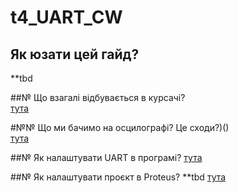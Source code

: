 # t4_UART_CW

## Як юзати цей гайд?
**tbd

##№ Що взагалі відбувається в курсачі?  
[тута](texts/whatsgoingon.md)

#№№ Що ми бачимо на осцилографі? Це сходи?)()  
[тута](texts/uartformat.md)

##№ Як налаштувати UART в програмі?
[тута](texts/uartsettings.md) 

##№ Як налаштувати проєкт в Proteus? **tbd
[тута](texts/proteuschanges.md)
